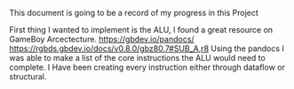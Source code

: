 This document is going to be a record of my progress in this Project

First thing I wanted to implement is the ALU, I found a great resource on GameBoy Arcectecture.
https://gbdev.io/pandocs/
https://rgbds.gbdev.io/docs/v0.8.0/gbz80.7#SUB_A,r8
Using the pandocs I was able to make a list of the core instructions the ALU would need to complete. 
I Have been creating every instruction either through dataflow or structural.



